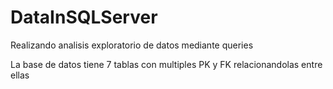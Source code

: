# DataInSQLServer

Realizando analisis exploratorio de datos mediante queries

La base de datos tiene 7 tablas con multiples PK y FK relacionandolas entre ellas

